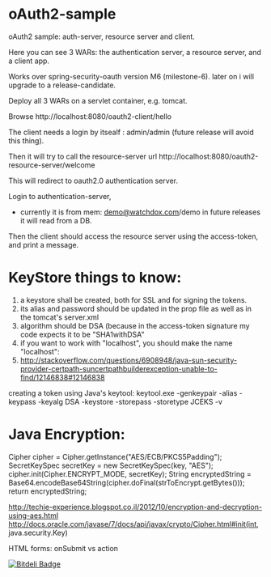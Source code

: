 oAuth2-sample
=============

oAuth2 sample: auth-server, resource server and client.

Here you can see 3 WARs: the authentication server, a resource server, and a client app.

Works over spring-security-oauth version M6 (milestone-6).
later on i will upgrade to a release-candidate.



Deploy all 3 WARs on a servlet container, e.g. tomcat.

Browse http://localhost:8080/oauth2-client/hello

The client needs a login by itsealf : admin/admin (future release will avoid this thing).

Then it will try to call the resource-server url http://localhost:8080/oauth2-resource-server/welcome

This will redirect to oauth2.0 authentication server.

Login to authentication-server, 
- currently it is from mem: demo@watchdox.com/demo
in future releases it will read from a DB.

Then the client should access the resource server using the access-token, and print a message.


KeyStore things to know:
========================
1. a keystore shall be created, both for SSL and for signing the tokens.
2. its alias and password should be updated in the prop file as well as in the tomcat's server.xml
3. algorithm should be DSA (because in the access-token signature my code expects it to be "SHA1withDSA"
4. if you want to work with "localhost", you should make the name "localhost": 
5. http://stackoverflow.com/questions/6908948/java-sun-security-provider-certpath-suncertpathbuilderexception-unable-to-find/12146838#12146838

creating a token using Java's keytool:
keytool.exe -genkeypair -alias <alias> -keypass <key-password> -keyalg DSA -keystore <file-name> -storepass <ks-password> -storetype JCEKS -v


Java Encryption:
================
Cipher cipher = Cipher.getInstance("AES/ECB/PKCS5Padding");  
SecretKeySpec secretKey = new SecretKeySpec(key, "AES");
cipher.init(Cipher.ENCRYPT_MODE, secretKey);
String encryptedString = Base64.encodeBase64String(cipher.doFinal(strToEncrypt.getBytes()));
return encryptedString;

http://techie-experience.blogspot.co.il/2012/10/encryption-and-decryption-using-aes.html
http://docs.oracle.com/javase/7/docs/api/javax/crypto/Cipher.html#init(int, java.security.Key)


HTML forms:
onSubmit vs action

[![Bitdeli Badge](https://d2weczhvl823v0.cloudfront.net/OhadR/oauth2-sample/trend.png)](https://bitdeli.com/free "Bitdeli Badge")

